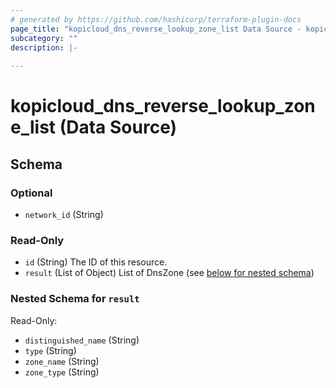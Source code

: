 ```yaml
---
# generated by https://github.com/hashicorp/terraform-plugin-docs
page_title: "kopicloud_dns_reverse_lookup_zone_list Data Source - kopicloud-ad-tf-provider"
subcategory: ""
description: |-
  
---
```


# kopicloud_dns_reverse_lookup_zone_list (Data Source)





<!-- schema generated by tfplugindocs -->
## Schema

### Optional

- `network_id` (String)

### Read-Only

- `id` (String) The ID of this resource.
- `result` (List of Object) List of DnsZone (see [below for nested schema](#nestedatt--result))

<a id="nestedatt--result"></a>
### Nested Schema for `result`

Read-Only:

- `distinguished_name` (String)
- `type` (String)
- `zone_name` (String)
- `zone_type` (String)


